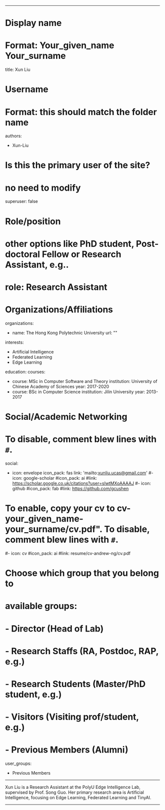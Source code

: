
---
# Display name
# Format: Your_given_name Your_surname 
title: Xun Liu

# Username
# Format: this should match the folder name
authors:
- Xun-Liu

# Is this the primary user of the site?
# no need to modify 
superuser: false

# Role/position
# other options like PhD student, Post-doctoral Fellow or Research Assistant, e.g..
# role: Research Assistant

# Organizations/Affiliations
organizations:
- name: The Hong Kong Polytechnic University
  url: ""

interests:
- Artificial Intelligence
- Federated Learning
- Edge Learning

education:
  courses:

  - course: MSc in Computer Software and Theory
    institution: University of Chinese Academy of Sciences
    year: 2017-2020
  - course: BSc in Computer Science
    institution: Jilin University
    year: 2013-2017

# Social/Academic Networking
# To disable, comment blew lines with `#`.
social:
- icon: envelope
  icon_pack: fas
  link: 'mailto:xunliu.ucas@gmail.com'
  #- icon: google-scholar
  #icon_pack: ai
  #link: https://scholar.google.co.uk/citations?user=sIwtMXoAAAAJ
  #- icon: github
  #icon_pack: fab
  #link: https://github.com/gcushen

# To enable, copy your cv to cv-your_given_name-your_surname/cv.pdf". To disable, comment blew lines with `#`.
#- icon: cv
  #icon_pack: ai
  #link: resume/cv-andrew-ng/cv.pdf

# Choose which group that you belong to
#  available groups:
#  - Director (Head of Lab)
#  - Research Staffs (RA, Postdoc, RAP, e.g.)
#  - Research Students (Master/PhD student, e.g.)
#  - Visitors (Visiting prof/student, e.g.)
#  - Previous Members (Alumni)
user_groups:
- Previous Members
---

Xun Liu is a Research Assistant at the PolyU Edge Intelligence Lab, supervised by Prof. Song Guo. Her primary research area is Artificial Intelligence, focusing on Edge Learning, Federated Learning and TinyAI. 

---

